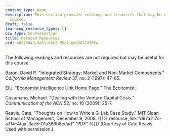 ```yaml
---
content_type: page
description: This section provides readings and resources that may be useful for the
  course.
draft: false
learning_resource_types: []
ocw_type: CourseSection
title: Related Resources
uid: ed516848-9a51-6ec2-d5c7-ea08627df0fa
---
```

The following readings and resources are not required but may be useful for this course:

Baron, David P. "Integrated Strategy: Market and Non-Market Components." *California Management Review* 37, no. 2 (1997): 47-65.

EIU. "[Economist Intelligence Unit Home Page](http://www.eiu.com/Default.aspx)." The Economist.

Cusumano, Michael. "Dealing with the Venture Capital Crisis." *Communication of the ACN* 52, no. 10 (2009): 25-7.

Reavis, Cate. "Thoughts on How to Write a G-Lab Case Study." MIT Sloan School of Management, December 9, 2008. ({{% resource_link "d97a217c-a714-4faa-3ae5-01a366b8eead" "PDF" %}}) (Courtesy of Cate Reavis. Used with permission.)